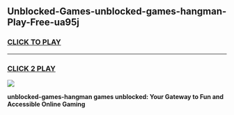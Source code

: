 
## Unblocked-Games-unblocked-games-hangman-Play-Free-ua95j
<h3>
<a href="https://premium76.site?title=unblocked-games-hangman&ref=23A">CLICK TO PLAY</a></h3>
<hr>

<h3>
<a href="https://premium76.site?title=unblocked-games-hangman&ref=23A">CLICK 2 PLAY</a>
  
</h3>

<a href="https://premium76.site?title=unblocked-games-hangman&ref=23A"><img src="https://clearcache.store/games.png"></a>


**unblocked-games-hangman games unblocked: Your Gateway to Fun and Accessible Online Gaming**

